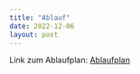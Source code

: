 ```yaml
---
title: "Ablauf"
date: 2022-12-06
layout: post
---
```

Link zum Ablaufplan: 
[Ablaufplan](_pages/ablaufplan.md)

